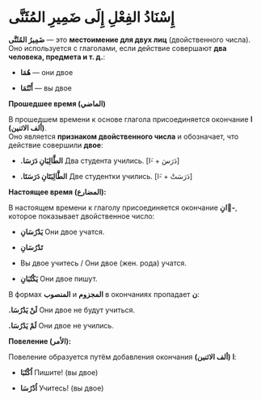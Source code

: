 ﻿# إِسْنَادُ الفِعْلِ إِلَى ضَمِيرِ المُثَنَّى

**ضَمِيرُ المُثَنَّى** — это **местоимение для двух лиц** (двойственного числа).  
Оно используется с глаголами, если действие совершают **два человека, предмета и т. д.**:

-   **هُمَا** — они двое
    
-   **أَنْتُمَا** — вы двое
    
**Прошедшее время (الماضي)**

В прошедшем времени к основе глагола присоединяется окончание **ا (ألف الاثنين)**.  
Оно является **признаком двойственного числа** и обозначает, что действие совершили **двое**:

    
-   **.الطَّالِبَانِ دَرَسَا**
Два студента учились.
    [دَرَسَ + -َا]    
    
-   **.الطَّالِبَتَانِ دَرَسَتَا**
Две студентки учились.
[دَرَسَتْ + -َا]    


**Настоящее время (المضارع):**

В настоящем времени к глаголу присоединяется окончание **انِ-َ**,  
которое показывает двойственное число:

-   **يَدْرُسَانِ**
Они двое учатся.
    
-   **تَدْرُسَانِ**
- Вы двое учитесь / Они двое (жен. рода) учатся.
    
-   **يَكْتُبَانِ**
Они двое пишут.
    
В формах **المنصوب** и **المجزوم** в окончаниях пропадает **ن**:


**.لَنْ يَدْرُسَا**
Они двое не будут учиться.

**.لَمْ يَدْرُسَا**
Они двое не учились.

**Повеление (الأمر):**

Повеление образуется путём
добавления окончания **ا (ألف الاثنين)**:

-   **اُكْتُبَا**
Пишите! (вы двое)
    
-   **اُدْرُسَا**
Учитесь! (вы двое)
